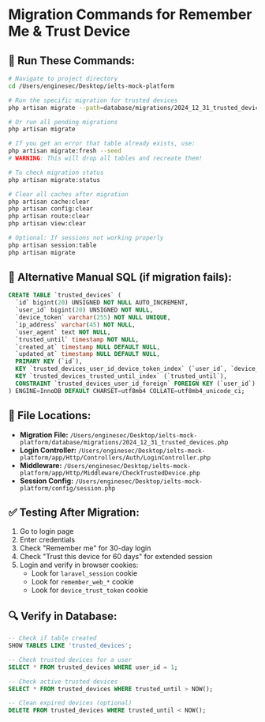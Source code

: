 # Migration Commands for Remember Me & Trust Device

## 🚀 Run These Commands:

```bash
# Navigate to project directory
cd /Users/enginesec/Desktop/ielts-mock-platform

# Run the specific migration for trusted devices
php artisan migrate --path=database/migrations/2024_12_31_trusted_devices.php

# Or run all pending migrations
php artisan migrate

# If you get an error that table already exists, use:
php artisan migrate:fresh --seed
# WARNING: This will drop all tables and recreate them!

# To check migration status
php artisan migrate:status

# Clear all caches after migration
php artisan cache:clear
php artisan config:clear
php artisan route:clear
php artisan view:clear

# Optional: If sessions not working properly
php artisan session:table
php artisan migrate
```

## 🔧 Alternative Manual SQL (if migration fails):

```sql
CREATE TABLE `trusted_devices` (
  `id` bigint(20) UNSIGNED NOT NULL AUTO_INCREMENT,
  `user_id` bigint(20) UNSIGNED NOT NULL,
  `device_token` varchar(255) NOT NULL UNIQUE,
  `ip_address` varchar(45) NOT NULL,
  `user_agent` text NOT NULL,
  `trusted_until` timestamp NOT NULL,
  `created_at` timestamp NULL DEFAULT NULL,
  `updated_at` timestamp NULL DEFAULT NULL,
  PRIMARY KEY (`id`),
  KEY `trusted_devices_user_id_device_token_index` (`user_id`, `device_token`),
  KEY `trusted_devices_trusted_until_index` (`trusted_until`),
  CONSTRAINT `trusted_devices_user_id_foreign` FOREIGN KEY (`user_id`) REFERENCES `users` (`id`) ON DELETE CASCADE
) ENGINE=InnoDB DEFAULT CHARSET=utf8mb4 COLLATE=utf8mb4_unicode_ci;
```

## 📍 File Locations:

- **Migration File:** `/Users/enginesec/Desktop/ielts-mock-platform/database/migrations/2024_12_31_trusted_devices.php`
- **Login Controller:** `/Users/enginesec/Desktop/ielts-mock-platform/app/Http/Controllers/Auth/LoginController.php`
- **Middleware:** `/Users/enginesec/Desktop/ielts-mock-platform/app/Http/Middleware/CheckTrustedDevice.php`
- **Session Config:** `/Users/enginesec/Desktop/ielts-mock-platform/config/session.php`

## ✅ Testing After Migration:

1. Go to login page
2. Enter credentials
3. Check "Remember me" for 30-day login
4. Check "Trust this device for 60 days" for extended session
5. Login and verify in browser cookies:
   - Look for `laravel_session` cookie
   - Look for `remember_web_*` cookie
   - Look for `device_trust_token` cookie

## 🔍 Verify in Database:

```sql
-- Check if table created
SHOW TABLES LIKE 'trusted_devices';

-- Check trusted devices for a user
SELECT * FROM trusted_devices WHERE user_id = 1;

-- Check active trusted devices
SELECT * FROM trusted_devices WHERE trusted_until > NOW();

-- Clean expired devices (optional)
DELETE FROM trusted_devices WHERE trusted_until < NOW();
```